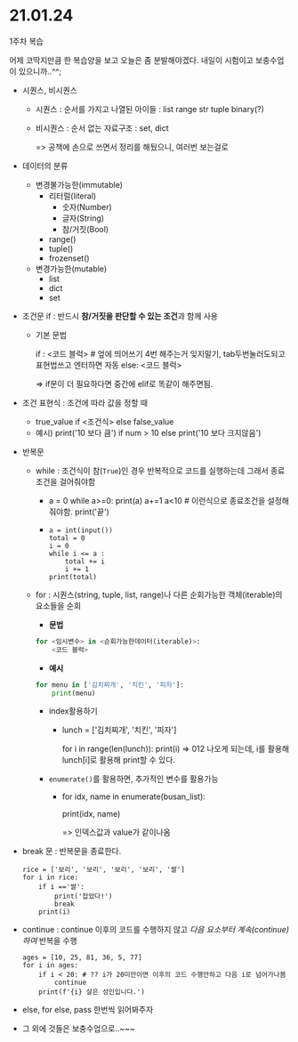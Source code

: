 # 21.01.24

1주차 복습

어제 코딱지만큼 한 복습양을 보고 오늘은 좀 분발해야겠다. 내일이 시험이고 보충수업이 있으니까..^^;



* 시퀀스, 비시퀀스

  * 시퀀스 : 순서를 가지고 나열된 아이들 : list range str tuple binary(?)

  * 비시퀀스 : 순서 없는 자료구조 : set, dict

    => 공책에 손으로 쓰면서 정리를 해뒀으니, 여러번 보는걸로

* 데이터의 분류

  * 변경불가능한(immutable)
    * 리터럴(literal)
      - 숫자(Number)
      - 글자(String)
      - 참/거짓(Bool)
    * range()
    * tuple()
    * frozenset()
  * 변경가능한(mutable)
    * list
    * dict
    * set

* 조건문 if : 반드시 **참/거짓을 판단할 수 있는 조건**과 함께 사용

  * 기본 문법

    if <expression>:
        <코드 블럭> # 엎에 띄어쓰기 4번 해주는거 잊지말기, tab두번눌러도되고 표현법쓰고 엔터하면 자동
    else:
        <코드 블럭>

    => if문이 더 필요하다면 중간에 elif로 똑같이 해주면됨.

* 조건 표현식 : 조건에 따라 값을 정할 때 
  * true_value if <조건식> else false_value
  * 예시) print('10 보다 큼') if num > 10 else print('10 보다 크지않음')

* 반복문

  * while : 조건식이 참(`True`)인 경우 반복적으로 코드를 실행하는데 그래서 종료조건을 걸어줘야함

    * a = 0
      while a>=0:
          print(a)
          a+=1
          a<10 # 이런식으로 종료조건을 설정해줘야함.
      print('끝')

    * ```내가 만든것이 맞나..?
      a = int(input())
      total = 0
      i = 0
      while i <= a :
          total += i
          i += 1
      print(total)
      ```

  * for : 시퀀스(string, tuple, list, range)나 다른 순회가능한 객체(iterable)의 요소들을 순회

    * **문법**

    ```python
    for <임시변수> in <순회가능한데이터(iterable)>:
        <코드 블럭>
    ```

    - **예시**

    ```python
    for menu in ['김치찌개', '치킨', '피자']:
        print(menu)
    ```

    * index활용하기

      * lunch = ['김치찌개', '치킨', '피자']

        for i in range(len(lunch)):
            print(i) => 012 나오게 되는데, i를 활용해 lunch[i]로 활용해 print할 수 있다.

    * `enumerate()`를 활용하면, 추가적인 변수를 활용가능

      * for idx, name in enumerate(busan_list):

        print(idx, name)

         => 인덱스값과 value가 같이나옴

* break 문 : 반복문을 종료한다.

  ```
  rice = ['보리', '보리', '보리', '보리', '쌀']
  for i in rice:
      if i =='쌀':
          print('잡았다!')
          break
      print(i)
  ```

* continue : continue 이후의 코드를 수행하지 않고 *다음 요소부터 계속(continue)하여* 반복을 수행

  ```
  ages = [10, 25, 81, 36, 5, 77]
  for i in ages:
      if i < 20: # ?? i가 20미만이면 이후의 코드 수행안하고 다음 i로 넘어가나봄
          continue
      print(f'{i} 살은 성인입니다.')
  ```

* else, for else, pass 한번씩 읽어봐주자

* 그 외에 것들은 보충수업으로..~~~